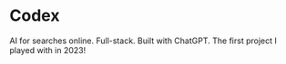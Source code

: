 # Codex
AI for searches online. Full-stack. Built with ChatGPT. The first project I played with in 2023!
